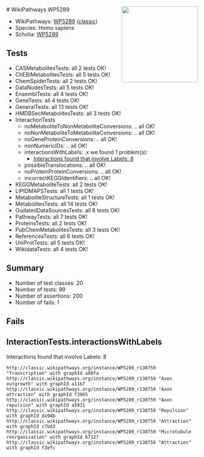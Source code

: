 <img style="float: right; width: 200px" src="https://upload.wikimedia.org/wikipedia/commons/thumb/8/83/Wplogo_with_text_500.png/640px-Wplogo_with_text_500.png" />
# WikiPathways WP5289

* WikiPathways: [WP5289](https://wikipathways.org/pathways/WP5289) ([classic](https://classic.wikipathways.org/instance/WP5289))
* Species: Homo sapiens
* Scholia: [WP5289](https://scholia.toolforge.org/wikipathways/WP5289)
## Tests
* CASMetabolitesTests: all 2 tests OK!
* ChEBIMetabolitesTests: all 5 tests OK!
* ChemSpiderTests: all 2 tests OK!
* DataNodesTests: all 5 tests OK!
* EnsemblTests: all 4 tests OK!
* GeneTests: all 4 tests OK!
* GeneralTests: all 13 tests OK!
* HMDBSecMetabolitesTests: all 3 tests OK!
* InteractionTests
    * noMetaboliteToNonMetaboliteConversions: .. all OK!
    * noNonMetaboliteToMetaboliteConversions: .. all OK!
    * noGeneProteinConversions: .. all OK!
    * nonNumericIDs: .. all OK!
    * interactionsWithLabels: .x we found 1 problem(s):
        * [Interactions found that involve Labels: 8](#630d267f)
    * possibleTranslocations: .. all OK!
    * noProteinProteinConversions: .. all OK!
    * incorrectKEGGIdentifiers: .. all OK!
* KEGGMetaboliteTests: all 2 tests OK!
* LIPIDMAPSTests: all 1 tests OK!
* MetaboliteStructureTests: all 1 tests OK!
* MetabolitesTests: all 14 tests OK!
* OudatedDataSourcesTests: all 8 tests OK!
* PathwayTests: all 7 tests OK!
* ProteinsTests: all 2 tests OK!
* PubChemMetabolitesTests: all 3 tests OK!
* ReferencesTests: all 6 tests OK!
* UniProtTests: all 5 tests OK!
* WikidataTests: all 4 tests OK!


## Summary

* Number of test classes: 20
* Number of tests: 99
* Number of assertions: 200
* Number of fails: 1

## Fails

<a name="630d267f" />

## InteractionTests.interactionsWithLabels

Interactions found that involve Labels: 8
```
http://classic.wikipathways.org/instance/WP5289_r130759 "Transcription" with graphId a88fa
http://classic.wikipathways.org/instance/WP5289_r130759 "Axon outgrowth" with graphId a11b7
http://classic.wikipathways.org/instance/WP5289_r130759 "Axon attraction" with graphId f3965
http://classic.wikipathways.org/instance/WP5289_r130759 "Axon repulsion" with graphId a5031
http://classic.wikipathways.org/instance/WP5289_r130759 "Repulsion" with graphId da94b
http://classic.wikipathways.org/instance/WP5289_r130759 "Attraction" with graphId c7b43
http://classic.wikipathways.org/instance/WP5289_r130759 "Microtubule
reorganization" with graphId b7127
http://classic.wikipathways.org/instance/WP5289_r130759 "Attraction" with graphId f3efc
```

